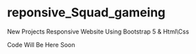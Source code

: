 # reponsive_Squad_gameing
New Projects Responsive Website Using Bootstrap 5 &amp; Html\Css


Code Will Be Here Soon
